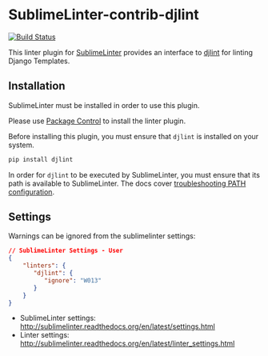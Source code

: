 SublimeLinter-contrib-djlint
================================

[![Build Status](https://travis-ci.com/christopherpickering/SublimeLinter-contrib-djlint.svg?branch=master)](https://travis-ci.com/christopherpickering/SublimeLinter-contrib-djlint)

This linter plugin for [SublimeLinter](https://github.com/SublimeLinter/SublimeLinter) provides an interface to [djlint](https://pypi.org/project/djlint/) for linting Django Templates.


## Installation
SublimeLinter must be installed in order to use this plugin. 

Please use [Package Control](https://packagecontrol.io) to install the linter plugin.

Before installing this plugin, you must ensure that `djlint` is installed on your system.

```sh
pip install djlint
```

In order for `djlint` to be executed by SublimeLinter, you must ensure that its path is available to SublimeLinter. The docs cover [troubleshooting PATH configuration](http://sublimelinter.readthedocs.io/en/latest/troubleshooting.html#finding-a-linter-executable).

## Settings

Warnings can be ignored from the sublimelinter settings:

```json
// SublimeLinter Settings - User
{
    "linters": {
       "djlint": {
          "ignore": "W013"
       }
    }
}

```

- SublimeLinter settings: http://sublimelinter.readthedocs.org/en/latest/settings.html
- Linter settings: http://sublimelinter.readthedocs.org/en/latest/linter_settings.html
